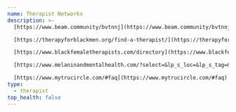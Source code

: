 ```yaml
---
name: Therapist Networks
description: >-
  [https://www.beam.community/bvtnnj](https://www.beam.community/bvtnnj)  

  [https://therapyforblackmen.org/find-a-therapist/](https://therapyforblackmen.org/find-a-therapist/)  

  [https://www.blackfemaletherapists.com/directory](https://www.blackfemaletherapists.com/directory)  

  [https://www.melaninandmentalhealth.com/?select=&lp_s_loc=&lp_s_tag=&lp_s_cat=&s=home&post_type=listing](https://www.melaninandmentalhealth.com/?select=&lp_s_loc=&lp_s_tag=&lp_s_cat=&s=home&post_type=listing)  

  [https://www.mytrucircle.com/#faq](https://www.mytrucircle.com/#faq)  
type:
  - therapist
top_health: false
---
```

